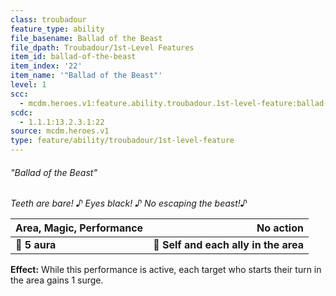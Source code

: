 ```yaml
---
class: troubadour
feature_type: ability
file_basename: Ballad of the Beast
file_dpath: Troubadour/1st-Level Features
item_id: ballad-of-the-beast
item_index: '22'
item_name: '"Ballad of the Beast"'
level: 1
scc:
  - mcdm.heroes.v1:feature.ability.troubadour.1st-level-feature:ballad-of-the-beast
scdc:
  - 1.1.1:13.2.3.1:22
source: mcdm.heroes.v1
type: feature/ability/troubadour/1st-level-feature
---
```


###### "Ballad of the Beast"

*Teeth are bare! ♪ Eyes black! ♪ No escaping the beast!♪*

| **Area, Magic, Performance** |                         **No action** |
| ---------------------------- | ------------------------------------: |
| **📏 5 aura**                | **🎯 Self and each ally in the area** |

**Effect:** While this performance is active, each target who starts their turn in the area gains 1 surge.
